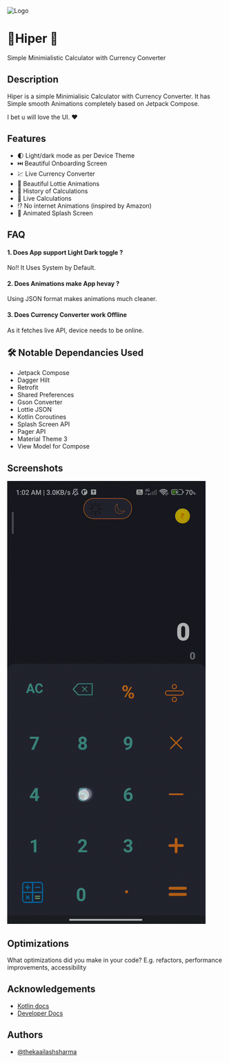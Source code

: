 
![Logo](https://o.remove.bg/downloads/2856c259-2257-4ff4-b6b6-11f2b139ec9a/image-removebg-preview.png)


# 📱Hiper 💱

Simple Minimialistic Calculator with Currency Converter


## Description

Hiper is a simple Minimialisic Calculator with Currency Converter.
It has Simple smooth Animations completely based on Jetpack Compose.

I bet u will love the UI. ❤️


## Features

- 🌓 Light/dark mode as per Device Theme
-  ⏭️ Beautiful Onboarding Screen
- 💹 Live Currency Converter
- 💖 Beautiful Lottie Animations 
- 🔑 History of Calculations
- 🎯 Live Calculations
- ⁉️ No internet Animations (inspired by Amazon)
- 🥇 Animated Splash Screen


## FAQ

####  1. Does App support Light Dark toggle ?

No!! It Uses System by Default. 

#### 2. Does Animations make App hevay ?

Using JSON format makes animations much cleaner.

#### 3. Does Currency Converter work Offline

As it fetches live API, device needs to be online.



## 🛠 Notable Dependancies Used
 - Jetpack Compose 
 - Dagger Hilt 
 - Retrofit
 - Shared Preferences
 - Gson Converter
 - Lottie JSON
 - Kotlin Coroutines
 - Splash Screen API
 - Pager API
 - Material Theme 3
 - View Model for Compose
 

## Screenshots


![App Screenshot](ss/2app.gif)


## Optimizations

What optimizations did you make in your code? E.g. refactors, performance improvements, accessibility


## Acknowledgements

 - [Kotlin docs](https://kotlinlang.org/)
 - [Developer Docs](https://developer.android.com/)
 


## Authors

- [@thekaailashsharma](https://www.github.com/thekaailashsharma)

